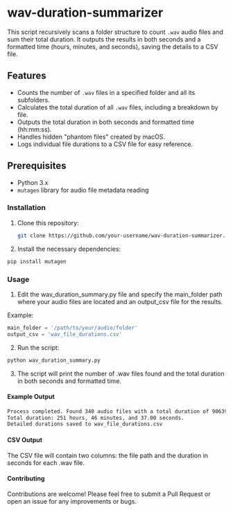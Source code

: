 # wav-duration-summarizer
This script recursively scans a folder structure to count `.wav` audio files and sum their total duration. It outputs the results in both seconds and a formatted time (hours, minutes, and seconds), saving the details to a CSV file.

## Features

- Counts the number of `.wav` files in a specified folder and all its subfolders.
- Calculates the total duration of all `.wav` files, including a breakdown by file.
- Outputs the total duration in both seconds and formatted time (hh:mm:ss).
- Handles hidden "phantom files" created by macOS.
- Logs individual file durations to a CSV file for easy reference.

## Prerequisites

- Python 3.x
- `mutagen` library for audio file metadata reading

### Installation

1. Clone this repository:
   ```bash
   git clone https://github.com/your-username/wav-duration-summarizer.git
   ```

2. Install the necessary dependencies:

```python
pip install mutagen
```

### Usage

1. Edit the wav_duration_summary.py file and specify the main_folder path where your audio files are located and an output_csv file for the results.

Example:

```python
main_folder = '/path/to/your/audio/folder'
output_csv = 'wav_file_durations.csv'
```

2. Run the script:

```bash
python wav_duration_summary.py
```

3. The script will print the number of .wav files found and the total duration in both seconds and formatted time.

#### Example Output

```bash
Process completed. Found 340 audio files with a total duration of 906397.000000 seconds.
Total duration: 251 hours, 46 minutes, and 37.00 seconds.
Detailed durations saved to wav_file_durations.csv
```

#### CSV Output

The CSV file will contain two columns: the file path and the duration in seconds for each .wav file.

#### Contributing

Contributions are welcome! Please feel free to submit a Pull Request or open an issue for any improvements or bugs.

